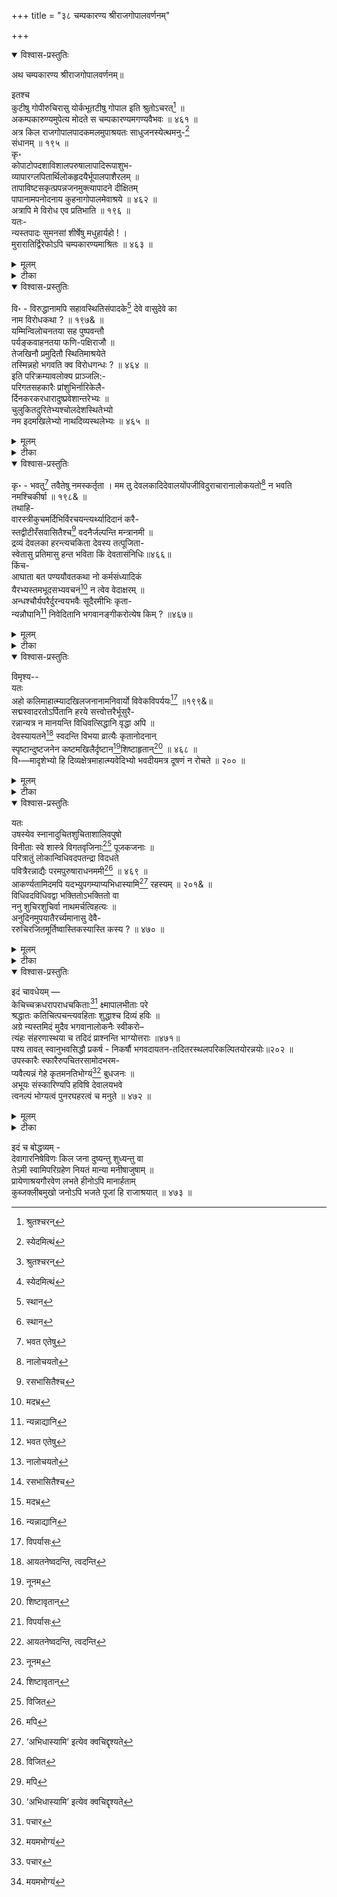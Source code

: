 +++
title = "३८ चम्पकारण्य श्रीराजगोपालवर्णनम्"

+++

<details open><summary>विश्वास-प्रस्तुतिः</summary>

अथ चम्पकारण्य श्रीराजगोपालवर्णनम्॥

इतश्च   
कुटीषु गोपीरुचिरासु योर्कभूतटीषु गोपाल इति श्रुतोऽचरत्[^627] ॥   
अकम्पकारुण्यमुपेत्य मोदते स चम्पकारण्यमगण्यवैभवः ॥ ४६१ ॥   
अत्र किल राजगोपालपादकमलमुपाश्रयतः साधुजनस्येत्थमनु-[^628]   
संधानम् ॥ १९५ ॥   
कृ॰   
कोपाटोपदशाविशालपरुषालापादिरूपाशुभ-   
व्यापारग्लपितार्थिलोकहृदयैर्भूपालपाशैरलम् ॥   
तापाविष्टसकृत्प्रपन्नजनमुक्त्यापादने दीक्षितम्   
पापानामपनोदनाय कुहनागोपालमेवाश्रये ॥ ४६२ ॥   
अत्रापि मे विरोध एव प्रतिभाति ॥ १९६ ॥   
यतः-   
न्यस्तपादः सुमनसां शीर्षेषु मधुहार्यहो ! ।   
मुरारातिर्द्विरेफोऽपि चम्पकारण्यमाश्रितः ॥ ४६३ ॥

[^627]:
     श्रुतश्चरन्


[^628]:
     स्येदमित्थं
</details>

<details><summary>मूलम्</summary>

अथ चम्पकारण्य श्रीराजगोपालवर्णनम्॥

इतश्च   
कुटीषु गोपीरुचिरासु योर्कभूतटीषु गोपाल इति श्रुतोऽचरत्[^627] ॥   
अकम्पकारुण्यमुपेत्य मोदते स चम्पकारण्यमगण्यवैभवः ॥ ४६१ ॥   
अत्र किल राजगोपालपादकमलमुपाश्रयतः साधुजनस्येत्थमनु-[^628]   
संधानम् ॥ १९५ ॥   
कृ॰   
कोपाटोपदशाविशालपरुषालापादिरूपाशुभ-   
व्यापारग्लपितार्थिलोकहृदयैर्भूपालपाशैरलम् ॥   
तापाविष्टसकृत्प्रपन्नजनमुक्त्यापादने दीक्षितम्   
पापानामपनोदनाय कुहनागोपालमेवाश्रये ॥ ४६२ ॥   
अत्रापि मे विरोध एव प्रतिभाति ॥ १९६ ॥   
यतः-   
न्यस्तपादः सुमनसां शीर्षेषु मधुहार्यहो ! ।   
मुरारातिर्द्विरेफोऽपि चम्पकारण्यमाश्रितः ॥ ४६३ ॥

[^627]:
     श्रुतश्चरन्


[^628]:
     स्येदमित्थं
</details>

<details><summary>टीका</summary>

कुटीष्विति । अर्कभुवः सूर्योत्पन्नायाः यमुनायाः तटीषु तीरेषु गोपीभिर्गोपस्त्रीभी रुचिरासु सुन्दरासु कुटीषु लतागृहेषु यः गोपालः इति नाम्ना श्रुतः प्रसिद्धः सन् अचरत् बभ्राम, स एव भगवान्, सांप्रतमिति शेषः । अगण्यं संख्यातुमशक्यं वैभवमैश्वर्य यस्य सः अचिन्त्यैश्वर्य इत्यर्थः । तथाभूतः सन्, अकम्पं निश्चलं शाश्वतमित्यर्थः । कारु- ण्यं यस्मिंस्तत्तथाभूतं चम्पकारण्यं नाम क्षेत्रं उपेत्य आगत्य मोदते क्रीडति ॥४६१॥

अत्रेति । अत्र चम्पकारण्यक्षेत्रे राजा त्रिलोक्यधिपतिश्चासौ गोपालश्च तस्य भगवतः पादकमलमुपाश्रयतो भजतः साधुजनस्य इत्थं वक्ष्यमाणप्रकारेण अनुसंधानम् ॥ १९५ ॥

कोपेति । कोपस्य क्रोधस्य आटोपदशायामतिशयावस्थायां ये विशाला बहुलाः परुषाः कठोराश्च आलापाः भाषणानि आदौ 'प्रथमतो येषु तद्रूपा ये अशुभाः दुष्टाः व्यापाराः कर्माणि तैर्लपितं दुःखाकृतं अर्थिलोकानां याचकजनानां हृदय- मन्तःकरणं यैस्तैः अत एव भूपालपाशैर्दुष्टनृपैः अलं पर्याप्तम् । न तेऽनु- सायी इत्यर्थः । किंतु तापाविष्टानां आध्यात्मिकादितापतप्तानां अत एव सकृदे- कवारमपि प्रपन्नानां जनानां मुक्त्यापादने मुक्तिसंपादने दीक्षितं गृहीतव्रतं कुहना- गोपालं कपटगोपालवेषं भगवन्तं पापानां दुरितानामपनोदनाय निवारणार्थं आश्रये भजे ॥४६२ ॥

अत्रापीति । अत्र गोपालस्तवनेऽपि मे विरोध एव प्रतिभाति ॥ १९६& ॥

तमेवोपपादयति-— न्यस्तपाद इति । सुमनसां देवानां पुष्पाणां च शीर्षेषु मस्तकेषु अग्रभागेषु च न्यस्तौ पादौ येन तथाभूतः सन् मुरारातिर्मुरनामक दैत्य शत्रुः विष्णुः द्विरेफोऽपि रेफद्वययुक्तो मुरारातिरिति शब्दः भ्रमरश्चापि मधुहारी मधुनामकदैत्यविनाशक: मकरन्दहारकश्च चम्पकारण्यं नाम क्षेत्रं चम्पकवनं च आश्रितः । अहो इत्याश्चर्ये । तच्च चम्पक-भ्रमरयोः स्वभावविरोधित्वादिति भावः ॥४६३॥
</details>

<details open><summary>विश्वास-प्रस्तुतिः</summary>

वि॰ - विरुद्धानामपि सहावस्थितिसंपादके[^629] देवे वासुदेवे का   
नाम विरोधकथा ? ॥ १९७& ॥   
यम्मिन्विलोचनतया सह पुष्पवन्तौ   
पर्यङ्कवाहनतया फणि-पक्षिराजौ ॥   
तेजखिनौ प्रमुदितौ स्थितिमाश्रयेते   
तस्मिन्नहो भगवति क्व विरोधगन्धः ? ॥ ४६४ ॥   
इति परिक्रम्यावलोक्य प्राञ्जलि:-   
परिगतसहकारैः प्रांशुभिर्नारिकेलै-   
र्दिनकरकरधारादुष्प्रवेशान्तरेभ्यः ॥   
चुलुकितदुरितेभ्यश्चोलदेशस्थितेभ्यो   
नम इदमखिलेभ्यो नाथदिव्यस्थलेभ्यः ॥ ४६५ ॥

[^629]:
     स्थान
</details>

<details><summary>मूलम्</summary>

वि॰ - विरुद्धानामपि सहावस्थितिसंपादके[^629] देवे वासुदेवे का   
नाम विरोधकथा ? ॥ १९७& ॥   
यम्मिन्विलोचनतया सह पुष्पवन्तौ   
पर्यङ्कवाहनतया फणि-पक्षिराजौ ॥   
तेजखिनौ प्रमुदितौ स्थितिमाश्रयेते   
तस्मिन्नहो भगवति क्व विरोधगन्धः ? ॥ ४६४ ॥   
इति परिक्रम्यावलोक्य प्राञ्जलि:-   
परिगतसहकारैः प्रांशुभिर्नारिकेलै-   
र्दिनकरकरधारादुष्प्रवेशान्तरेभ्यः ॥   
चुलुकितदुरितेभ्यश्चोलदेशस्थितेभ्यो   
नम इदमखिलेभ्यो नाथदिव्यस्थलेभ्यः ॥ ४६५ ॥

[^629]:
     स्थान
</details>

<details><summary>टीका</summary>

अनुकूलमेवैतदस्मन्मतस्येति सूचयन्नाह - विरुद्धानामिति । विरुद्धानां निसर्गविरोधिनामपि सहावस्थिति: एकत्र सहवासः तस्याः संपादके निर्मातरि देवे भगवति वासुदेवे विरोधकथा विरोधवार्ता का नाम भवति ? ॥ १९७& ॥

यस्मिन्निति । यस्मिन् भगवति तेजस्विनौ विरुद्धशीतोष्णतेजोयुक्तौ पराक्रमयुक्तौ च प्रमुदितौ आनन्दयुक्तौ च पुष्पवन्तौ सूर्य-चन्द्रौ “ एकयोक्त्या पुष्पवन्तौ दिवाकर- निशाकरौ ।" इत्यमरः । विलोचनतया नेत्ररूपेण, फणिराजः शेषः पक्षिराजो गरुडश्च तौ द्वन्द्वान्ते श्रूयमाणस्य प्रत्येकमभिसंबन्धात् राजशब्दस्योभयप्राप्यन्वयः । पर्यङ्कवाहनतया अत्रापि पूर्ववदेव । शयनतया वाहनतया चेत्यर्थः । स्थितिं वासं सह युगपदेव आश्रयेते कुरुतः । तस्मिन् भगवति गोपाले, अहो हे कृशानो ! विरोधस्य गन्धः लेशोऽपि " गन्धो गन्धक आमोदे लेशे संबन्धगर्वयोः । " इति विश्वः । क अस्ति ? अपि तु नास्त्येव ॥ ४६४ ॥

एवं भगवन्तं गोपालं स्तुत्वा तत्रत्यभगवन्निवासस्थानानि स्तौति - परिगतेति । परिगताः सर्वतः संगताः सहकारा आम्रवृक्षा येषु तैः प्रांशुभिरुन्नतैः नारिकेलैस्तालवृक्षैः दिनकरस्य सूर्यस्य कराणां किरणानां धारायाः दुष्प्रवेशं प्रवेष्टुमशक्यं अन्तरं मध्यभागो येषां तेभ्यः चुलुकितं विनाशितं दुरितं पापं यैस्तेभ्यः चोलदेशस्थितेभ्यः अखिलेभ्यः सर्वेभ्यः नाथस्य भगवतो गोपालस्य दिव्यस्थलेभ्यः दिव्यमन्दिरेभ्यः, इदं नमः तेभ्यो नमस्करोमीत्यर्थः ॥ ४६५ ॥
</details>

<details open><summary>विश्वास-प्रस्तुतिः</summary>

कृ॰ - भवतु[^630] तवैतेषु नमस्कर्तृता । मम तु देवलकादिदेवालयोंपजीविदुराचारानालोकयतो[^631] न भवति नमश्चिकीर्षा ॥ १९८& ॥   
तथाहि-   
वारस्त्रीकुचमर्दिभिर्विरचयन्त्यर्थ्यादिदानं करै-   
स्तद्वीटीरँसवासितैश्च[^632] वदनैर्जल्पन्ति मन्त्रानमी ॥   
द्रव्यं देवलका हरन्त्यचकिता देवस्य तत्पूजिता-   
स्वेतासु प्रतिमासु हन्त भविता किं देवतासंनिधिः॥४६६॥   
किंच-   
आघाता बत पण्ययौवतकथा नो कर्मसंध्यादिकं   
यैरभ्यस्तमभूदसभ्यवचनं[^633] न त्वेव वेदाक्षरम् ॥   
अन्धश्चौर्यपरैर्दुरन्वयभवैः सूदैरमीभिः कृता-   
न्यन्नौघानि[^634] निवेदितानि भगवानङ्गीकरोत्येष किम् ? ॥४६७॥

[^630]:
     भवत एतेषु


[^631]:
     नालोचयतो


[^632]:
     रसभासितैश्च


[^633]:
     मदभ्र


[^634]:
     न्यन्नाद्यानि
</details>

<details><summary>मूलम्</summary>

कृ॰ - भवतु[^630] तवैतेषु नमस्कर्तृता । मम तु देवलकादिदेवालयोंपजीविदुराचारानालोकयतो[^631] न भवति नमश्चिकीर्षा ॥ १९८& ॥   
तथाहि-   
वारस्त्रीकुचमर्दिभिर्विरचयन्त्यर्थ्यादिदानं करै-   
स्तद्वीटीरँसवासितैश्च[^632] वदनैर्जल्पन्ति मन्त्रानमी ॥   
द्रव्यं देवलका हरन्त्यचकिता देवस्य तत्पूजिता-   
स्वेतासु प्रतिमासु हन्त भविता किं देवतासंनिधिः॥४६६॥   
किंच-   
आघाता बत पण्ययौवतकथा नो कर्मसंध्यादिकं   
यैरभ्यस्तमभूदसभ्यवचनं[^633] न त्वेव वेदाक्षरम् ॥   
अन्धश्चौर्यपरैर्दुरन्वयभवैः सूदैरमीभिः कृता-   
न्यन्नौघानि[^634] निवेदितानि भगवानङ्गीकरोत्येष किम् ? ॥४६७॥

[^630]:
     भवत एतेषु


[^631]:
     नालोचयतो


[^632]:
     रसभासितैश्च


[^633]:
     मदभ्र


[^634]:
     न्यन्नाद्यानि
</details>

<details><summary>टीका</summary>

भवत्विति । एतेषु नाथस्थलेषु तव नमस्कर्तृता नमस्काराचरणं भवतु । मम तु देवलकाः वेतनादिना देवपूजकाः "देवाजीवस्तु देवलः " । इत्यमरः । आदयो मुख्याः येषु तादृशा ये देवालयोपजीविनः देवालयोत्पन्नधनफलादिभिः स्वोदरनिर्वाहकाः अत एव दुराचारास्तान् आलोकयतः पश्यतः सतः नमश्चिकीर्षा नमस्कर्तुमिच्छा न भवति नैवोत्पद्यते ॥ १९८& ॥

वारस्त्रीति । अमी देवलंका: वारस्त्रीणां वेश्यानां कुचमर्दिभिः स्तनमर्दिभिः हस्तैः देवस्य देवाय भगवते इत्यर्थः अर्ध्या आदि: प्रधानं येषामावाहनादिषोडशपूजोपचाराणां तेषां दानं समर्पणं विरचयन्ति कुर्वन्ति । तासां वेश्यानां वीट्याः सम्बन्धिताम्बूलस्य रसेन वासितैः सुगन्धयुक्तैर्वदनैर्मुखैश्च मन्त्रानर्ध्याद्युपचारसमर्पणमन्त्रान् जल्पन्ति पठन्ति । तथा अचकिताः परलोकभयरहिताः सन्तः द्रव्यं कैश्चिद्भक्तैः समर्पितं फलादिकं हरन्ति स्वयमेव गृह्णन्ति । तैर्देवलकैः पूजितासु एतानु प्रतिमासु देवमूर्तिषु देवतानां संनिधिः सामीप्यं भविता भविष्यति किम् ? अपि तु त्यर्थः । हन्तेति खेदे ॥ ४६६ ॥

एवं देवलकानां स्थितिमुक्त्वा तन्नैवेद्यान्नपाचकानां सूदानामाचरणमाह — आघ्रातेति । यैः सूदैः पण्ययुवतीनां वारस्त्रीणां समूहः पण्ययौवतं तस्य कथा आघ्राता अभ्यस्ता संध्यादिकं कर्म तु नो नैवाघ्रातम् । बतेति विषादे । तथा असभ्यवचनं अश्लीलभाषणं अभ्यस्तमधीतमभूत्, वेदस्य अक्षरमपि किमुत मन्त्रादिकं नैवाभ्यस्तम् । किंच अन्धसोऽन्नस्य “भिःसा स्त्री भक्तमन्धोऽन्नमोदनः" इत्यमरः । चौर्यपरैः चौर्यतत्परैः यतो दुरन्वयभवैः दुष्कुलोत्पन्नैः अमीभिः सूदैः ओदनपाचकैः कृतानि पाचितानि अन्नौघानि विविधान्नसमूहाः, अत्रौघशब्दस्य नपुंसकत्वं " स्तोमौघनिकर व्रातवारसंघातसंचयाः ।" इत्यमरानुशासनात् प्रामादिकमिति भाति । क्वचित् ' अन्नाद्यानि ' इति पाठान्तरं दृश्यते तत्तु युक्तमेवेति मन्यामहे । तत्पक्षे च अन्नं भक्तं आद्यं मुख्यं येषु सूपशाकादिवस्तुषु तानीत्यर्थः । परं तु प्राचीन बहुतरपुस्तकेषु अस्यैव पाठस्य स्वीकृतत्वादस्माभिरपि स एवाङ्गीकृतः । निवेदितानि समर्पितानि सन्ति, एष भगवान् अङ्गीकरोति स्वीकरोति किम् ? ॥४६७ ॥-
</details>

<details open><summary>विश्वास-प्रस्तुतिः</summary>

विमृश्य--   
यतः   
अहो कलिमाहात्म्यादखिलजनानामनिवार्यो विवेकविपर्ययः[^635] ॥१९९&॥   
सद्मस्वादरतोऽर्पितानि हरये सत्त्वोत्तरैर्भूसुरै-   
रन्नान्यत्र न मानयन्ति विधिवत्सिद्धानि वृद्धा अपि ॥   
देवस्यायतने[^636] स्वदन्ति विभया व्रात्यैः कृतानोदनान्   
स्पृष्टान्दुष्टजनेन कष्टमखिलैर्दृष्टान[^637]शिष्टाहृतान्[^638] ॥ ४६८ ॥   
वि॰—मादृशेभ्यो हि दिव्यक्षेत्रमाहात्म्यवेदिभ्यो भवदीयमत्र दूषणं न रोचते ॥ २०० ॥

[^635]:
     विपर्यासः


[^636]:
     आयतनेष्वदन्ति, त्वदन्ति


[^637]:
     नूनम


[^638]:
     शिष्टावृतान्
</details>

<details><summary>मूलम्</summary>

विमृश्य--   
यतः   
अहो कलिमाहात्म्यादखिलजनानामनिवार्यो विवेकविपर्ययः[^635] ॥१९९&॥   
सद्मस्वादरतोऽर्पितानि हरये सत्त्वोत्तरैर्भूसुरै-   
रन्नान्यत्र न मानयन्ति विधिवत्सिद्धानि वृद्धा अपि ॥   
देवस्यायतने[^636] स्वदन्ति विभया व्रात्यैः कृतानोदनान्   
स्पृष्टान्दुष्टजनेन कष्टमखिलैर्दृष्टान[^637]शिष्टाहृतान्[^638] ॥ ४६८ ॥   
वि॰—मादृशेभ्यो हि दिव्यक्षेत्रमाहात्म्यवेदिभ्यो भवदीयमत्र दूषणं न रोचते ॥ २०० ॥

[^635]:
     विपर्यासः


[^636]:
     आयतनेष्वदन्ति, त्वदन्ति


[^637]:
     नूनम


[^638]:
     शिष्टावृतान्
</details>

<details><summary>टीका</summary>

अहो इति । कलिमाहात्म्यात् कलियुगप्रभावात् अखिलजनानां नतु केवलं देवलकादीनामेव, विवेकस्य विधिनिषेधविवेचनस्य विपर्ययः वैपरीत्यम् ॥ १९९& ॥

सद्मस्विति । सत्त्वेन सत्त्वगुणेन उत्तरैः श्रेष्ठतां प्राप्तैः भूसुरैर्ब्राह्मणैः सद्मसु स्वगृहेषु आदरतः सत्कारेण हरये भगवते अर्पितानि निवेदितानि अत एव विधिवद्यथाशास्त्रं सिद्धानि पक्वानि अन्नानि अत्र चोलदेशे वृद्धा अपि किमुतेतरे ? न मानयन्ति : नैव स्वीकुर्वन्ति । किंतु देवस्यायतने देवालये व्रात्यैः पूर्वोक्तरीत्या विद्यादिसंस्कारहीनैः कृतान् पाचितान् किंच दुष्टजनेन दुराचारिणा मनुष्येण स्पृष्टान् कृतस्पर्शान्, अखिलैः सर्वैः शूद्रादिभिर्जनैर्दृष्टान्, अशिष्टैरसभ्यैः आहृतान् आनीतान् ओदनान् अन्नानि 'ओदनोऽस्त्री' इत्यनुशासनादोदनशब्दस्य पुंलिङ्गतापि । विभयाः भयरहिताः सन्तः स्वदन्ति आस्वादयन्ति भक्षयन्तीत्यर्थः ॥ ४६८ ॥

माहशेभ्य इति । मादृशेभ्यः मत्सदृशेभ्यः दिव्यक्षेत्रस्य माहात्म्यवेदिभ्यः भावविद्भयः हि भवदीयं त्वत्संबन्धि, त्वयोक्तमित्यर्थः । अत्र श्रीराजगोपालविषये पणं न रोचते ॥ २००& ॥
</details>

<details open><summary>विश्वास-प्रस्तुतिः</summary>

यतः   
उषस्येव स्नानादुचितशुचिताशालिवपुषो   
विनीताः स्वे शास्त्रे विगतवृजिनाः[^639] पूजकजनाः ॥   
परित्रातुं लोकान्विधिवदपतन्द्रा विदधते   
पवित्रैरन्नाद्यैः परमपुरुषाराधनममी[^640] ॥ ४६९ ॥   
आकर्ण्यतामिदमपि यदभ्युपगम्याप्यभिधास्यामि[^641] रहस्यम् ॥ २०१& ॥   
विधिवदविधिवद्वा भक्तितोऽभक्तितो वा   
ननु शुचिरशुचिर्वा नाथमर्चत्विहत्यः ॥   
अनुदिनमुपयातैरर्च्यमानासु देवै-   
ररुचिरजितमूर्तिष्वास्तिकस्यास्ति कस्य ? ॥ ४७० ॥

[^639]:
     विजित


[^640]:
     मपि


[^641]:
     ‘अभिधास्यामि’ इत्येव क्वचिद्दृश्यते
</details>

<details><summary>मूलम्</summary>

यतः   
उषस्येव स्नानादुचितशुचिताशालिवपुषो   
विनीताः स्वे शास्त्रे विगतवृजिनाः[^639] पूजकजनाः ॥   
परित्रातुं लोकान्विधिवदपतन्द्रा विदधते   
पवित्रैरन्नाद्यैः परमपुरुषाराधनममी[^640] ॥ ४६९ ॥   
आकर्ण्यतामिदमपि यदभ्युपगम्याप्यभिधास्यामि[^641] रहस्यम् ॥ २०१& ॥   
विधिवदविधिवद्वा भक्तितोऽभक्तितो वा   
ननु शुचिरशुचिर्वा नाथमर्चत्विहत्यः ॥   
अनुदिनमुपयातैरर्च्यमानासु देवै-   
ररुचिरजितमूर्तिष्वास्तिकस्यास्ति कस्य ? ॥ ४७० ॥

[^639]:
     विजित


[^640]:
     मपि


[^641]:
     ‘अभिधास्यामि’ इत्येव क्वचिद्दृश्यते
</details>

<details><summary>टीका</summary>

उषसीति । अभी पूजकजनाः उषस्येव प्रातः काले एव स्नानाद्धेतोः उचिता यथाशास्त्राचारतया योग्या या शुचिता पवित्रता तथा शालि शोभमानं वपुः शरीरं येषां ते, स्वे आत्मीये शास्त्रे विनीताः शिक्षिताः, स्वशास्त्रकृताभ्यासा इत्यर्थः । अत एव विगतं विनष्टं वृजिनं दुष्कृतं येषां ते लोकान् परित्रातुं संरक्षितुं अपगता तन्द्रा मन्दता येषां ते, संततं जागरूका इत्यर्थः । विधिवद्यथाशास्त्रं पवित्रैः अन्नाद्यैः परमपुरुषस्य भगवतो गोपालस्य आराधनं पूजनं विदधते कुर्वन्ति ॥ ४६९ ॥

आकर्ण्यतामिति । किंच यत् अभ्युपगम्य भवदीयदूषणं स्वीकृत्यापि रहस्यं गौप्यं अभिधास्यामि कथयामि तत् आकर्ण्यतां श्रूयताम् । त्वयेति शेषः ॥ २०१& ॥

वारस्त्री कुचमर्दिभिः —' इत्यादिनोक्तं दूषणमुद्धर्तुमाह - विधिवदिति । इहत्यः एतद्देशीयः जनः शुचिः पवित्रः, अशुचिः अपवित्रो वा सन्, नाथं गोपालं भगवन्तं विधिवद्यथाशास्त्रं वाऽथवा अविधिवत् शास्त्रविरुद्धतया, भक्तितः अभक्ति- तो वा अर्चतु पूजयतु । किंतु अनुदिनं प्रतिदिनं उपयातैः आगतैः देवैरिन्द्रादिभिः अर्च्यमानासु पूज्यमानासु अजितमूर्तिषु भगवन्मूर्तिषु कस्य अस्ति परमात्मा इति मति- र्यस्य स आस्तिक: “अस्ति नास्तिदिष्टं मतिः” इति ठक् प्रत्ययः । तस्य पुरुषस्य अरुचिः अप्रीतिः अस्ति ? अपि तु सततमिन्द्रादिदेवैः पूजितत्वाद्देवतासंनिधानात्सर्वस्याप्या- स्तिकस्य श्रद्धा जागरूकैवेति भवादृशनास्तिकस्य तु अश्रद्धैवेति च भावः ॥ ४७० ॥

आघ्राता बत - ' इत्यादिश्लोकद्वयेनोक्तं दूषणं परिहरति - केचिदिति ।
</details>

<details open><summary>विश्वास-प्रस्तुतिः</summary>

इदं चावधेयम् —   
केचिच्चक्रधरापराधचकिताः[^642] क्ष्मापालभीताः परे   
श्रद्धातः कतिचित्पचन्त्यवहिताः शुद्धाश्च दिव्यं हविः ॥   
अग्रे न्यस्तमिदं मुदैव भगवानालोकनैः स्वीकरो–   
त्यंहः संहरणास्थया च तदिदं प्राश्नन्ति भाग्योत्तराः ॥४७१॥   
पश्य तावत् स्वानुभवसिद्धौ प्रकर्ष - निकर्षौ भगवदायतन-तदितरस्थलपरिकल्पितयोरन्नयोः॥२०२ ॥   
उपस्कारैः स्फारैरुपचितरसामोदभरम-   
प्यवैत्यन्नं गेहे कृतमनतिभोग्यं[^643] बुधजनः ॥   
अभूयः संस्कारिण्यपि हविषि देवालयभवे   
त्वनल्पं भोग्यत्वं पुनरघहरत्वं च मनुते ॥ ४७२ ॥

[^642]:
     पचार


[^643]:
     मयमभोग्यं
</details>

<details><summary>मूलम्</summary>

इदं चावधेयम् —   
केचिच्चक्रधरापराधचकिताः[^642] क्ष्मापालभीताः परे   
श्रद्धातः कतिचित्पचन्त्यवहिताः शुद्धाश्च दिव्यं हविः ॥   
अग्रे न्यस्तमिदं मुदैव भगवानालोकनैः स्वीकरो–   
त्यंहः संहरणास्थया च तदिदं प्राश्नन्ति भाग्योत्तराः ॥४७१॥   
पश्य तावत् स्वानुभवसिद्धौ प्रकर्ष - निकर्षौ भगवदायतन-तदितरस्थलपरिकल्पितयोरन्नयोः॥२०२ ॥   
उपस्कारैः स्फारैरुपचितरसामोदभरम-   
प्यवैत्यन्नं गेहे कृतमनतिभोग्यं[^643] बुधजनः ॥   
अभूयः संस्कारिण्यपि हविषि देवालयभवे   
त्वनल्पं भोग्यत्वं पुनरघहरत्वं च मनुते ॥ ४७२ ॥

[^642]:
     पचार


[^643]:
     मयमभोग्यं
</details>

<details><summary>टीका</summary>

केचित् सूदादयः चक्रधरस्य विष्णोः अपराधात् चकिताः यदि तावत् अशुचितया - ऽन्नादिकं पाचितं तर्हि भगवतोऽपराधः स्यादिति भीताः, परे अन्ये ये तावदीश्वराद्भयं न मानयन्ति ते इत्यर्थः । क्ष्मापालात् राज्ञः सकाशात् भीताः यदि तावदनवहितत्वे- नाशुचित्वेन च पाकनिष्पत्तिः कदाचिद्राज्ञा राजपुरुषेण वा केनचिद्दृष्टा स्यात्तदा वयं दण्ड्या भवेमेति शङ्किताः सन्तः, अत एव अवहिताः पाककर्मणि दत्तचित्ताः, तत एव च शुद्धाः स्नानादिना पवित्राश्च सन्तः कतिचिदौदनिकाः श्रद्धातः आस्तिक्यबुद्ध्या दिव्यं सम्यग्विहितत्वेन तेजोयुक्तं हविरन्नादिकं पचन्ति । ततश्च इदं सावधानतया पवित्रतया च निष्पादितमन्नं अग्रे न्यस्तं नैवेद्यार्थं पुरःस्थापितं सत् भगवान् मुदैव आनन्देनैव आलोकनैरवलोकनैः स्वीकरोति । तच्चेदं भगवदीक्षणेनात्यन्तपरिशुद्ध- मन्नादिकं अंहसां पापानां संहरणास्थया विनाशाशया भाग्योत्तराः अतिशयभाग्यवन्तो जनाः प्राश्नन्ति भक्षयन्ति ॥ ४७१ ॥

नन्वनुभवमन्तरेण व्यर्थमेवेदं सर्वे त्वद्भाषणमिति चेदाह – पश्येति । भगवत: आयतने स्थाने तदितरस्मिंश्च स्थले कस्यचिद्गृहे परिकल्पितयोः पाचितयोरन्नयोः स्वानुभवेनात्मीयानुभवेनैव नतु मत्सदृशान्येन केनचित्कथितमात्रेण, सिद्धौ प्रकर्षः देवालयनिष्पादितस्योत्कर्ष: निकर्षः तदितरस्थलनिर्मितस्य चापकर्षश्च तौ पश्य तावत् ॥ २०२& ॥

उपस्कारैरिति । स्फारैर्बहुलैः उपस्कारैः वेसवारादिव्यञ्जनैः उपचितः वृद्धः रसस्य तिक्ताम्लादे: आमोदस्य सुगन्धस्य च भरः अतिशयः यस्मिन् तथाविधमप्यन्नं गेहे गृहे कृतं पक्वं चेत्, तत् बुधजनः अनतिभोग्यम् अतीव भोजनानर्हम् अवैति जानाति । किंच देवालयभवे भगवन्मन्दिरपक्वे न विद्यन्ते भूयांसो बहुलाः संस्कारा व्यञ्जनादयो यम्मिन् तथाभूतेऽपि किं पुनर्बहुतरसंस्कारवति हविषि अन्ने अनल्पं बहुतरं योग्यत्वं न त्वेतावदेव पुनः अघहरत्वं पापनिवर्तकत्वं चापि मनुते । प्रभाव एवेति भावः ॥ ४७२ ॥
</details>



इदं च बोद्धव्यम् -   
देवागारनिषेविणः किल जना दुष्यन्तु शुध्यन्तु वा   
तेऽमी स्वामिपरिग्रहेण नियतं मान्या मनीषाजुषाम् ॥   
प्रायेणाश्रयगौरवेण लभते हीनोऽपि मानार्हताम्   
कुब्जक्लीबमुखो जनोऽपि भजते पूजां हि राजाश्रयात् ॥ ४७३ ॥


